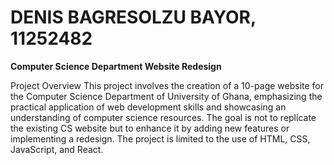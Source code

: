 # DENIS BAGRESOLZU BAYOR, 11252482

<b>Computer Science Department Website Redesign</b>

Project Overview
This project involves the creation of a 10-page website for the Computer Science Department of University of Ghana, emphasizing the practical application of web development skills and showcasing an understanding of computer science resources. The goal is not to replicate the existing CS website but to enhance it by adding new features or implementing a redesign. The project is limited to the use of HTML, CSS, JavaScript, and React.